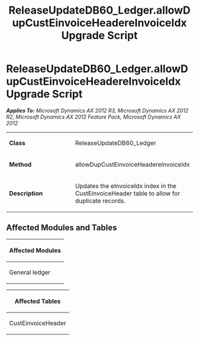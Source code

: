 ﻿---
title: ReleaseUpdateDB60_Ledger.allowDupCustEinvoiceHeadereInvoiceIdx Upgrade Script
TOCTitle: ReleaseUpdateDB60_Ledger.allowDupCustEinvoiceHeadereInvoiceIdx Upgrade Script
ms:assetid: 6871e1e4-f177-2153-16d7-6e3078fd1448
ms:mtpsurl: https://msdn.microsoft.com/en-us/library/JJ685607(v=AX.60)
ms:contentKeyID: 49708809
ms.date: 05/18/2015
mtps_version: v=AX.60
---

# ReleaseUpdateDB60\_Ledger.allowDupCustEinvoiceHeadereInvoiceIdx Upgrade Script 


_**Applies To:** Microsoft Dynamics AX 2012 R3, Microsoft Dynamics AX 2012 R2, Microsoft Dynamics AX 2012 Feature Pack, Microsoft Dynamics AX 2012_

<table>
<colgroup>
<col style="width: 50%" />
<col style="width: 50%" />
</colgroup>
<tbody>
<tr class="odd">
<td><p><strong>Class</strong></p></td>
<td><p>ReleaseUpdateDB60_Ledger</p></td>
</tr>
<tr class="even">
<td><p><strong>Method</strong></p></td>
<td><p>allowDupCustEinvoiceHeadereInvoiceIdx</p></td>
</tr>
<tr class="odd">
<td><p><strong>Description</strong></p></td>
<td><p>Updates the eInvoiceIdx index in the CustEinvoiceHeader table to allow for duplicate records.</p></td>
</tr>
</tbody>
</table>


## Affected Modules and Tables

<table>
<colgroup>
<col style="width: 100%" />
</colgroup>
<thead>
<tr class="header">
<th><p>Affected Modules</p></th>
</tr>
</thead>
<tbody>
<tr class="odd">
<td><p>General ledger</p></td>
</tr>
</tbody>
</table>


<table>
<colgroup>
<col style="width: 100%" />
</colgroup>
<thead>
<tr class="header">
<th><p>Affected Tables</p></th>
</tr>
</thead>
<tbody>
<tr class="odd">
<td><p>CustEinvoiceHeader</p></td>
</tr>
</tbody>
</table>

  


